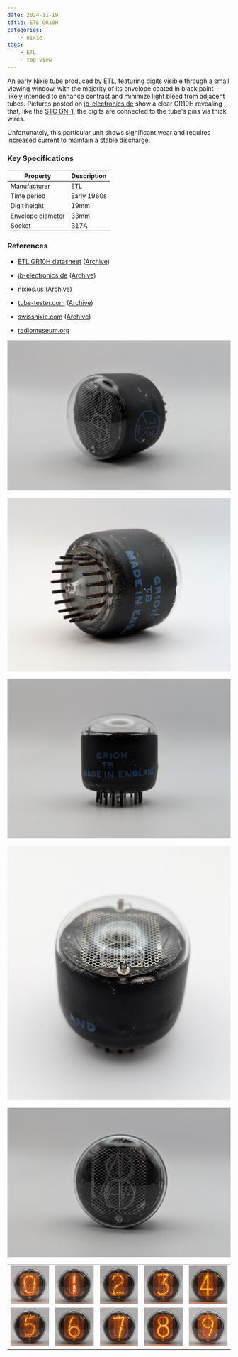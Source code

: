 ```yaml
---
date: 2024-11-19
title: ETL GR10H
categories:
    - nixie
tags:
    - ETL
    - top-view
---
```


An early Nixie tube produced by ETL, featuring digits visible through a small viewing window, with the majority of its envelope coated in black paint—likely intended to enhance contrast and minimize light bleed from adjacent tubes. Pictures posted on [jb-electronics.de](http://www.jb-electronics.de/html/elektronik/nixies/n_gr10h.htm) show a clear GR10H revealing that, like the [STC GN-1](/nixie/stc-gn-1/), the digits are connected to the tube's pins via thick wires.

Unfortunately, this particular unit shows significant wear and requires increased current to maintain a stable discharge.

### Key Specifications

| Property          | Description |
|-------------------|-------------|
| Manufacturer      | ETL         |
| Time period       | Early 1960s |
| Digit height      | 19mm        |
| Envelope diameter | 33mm        |
| Socket            | B17A        |

### References

- [ETL GR10H datasheet](http://www.jb-electronics.de/downloads/elektronik/nixies/GR10H.pdf) ([Archive](https://web.archive.org/web/20240421195500/http://www.jb-electronics.de/downloads/elektronik/nixies/GR10H.pdf))

- [jb-electronics.de](http://www.jb-electronics.de/html/elektronik/nixies/n_gr10h.htm) ([Archive](https://web.archive.org/web/20240421194554/http://www.jb-electronics.de/html/elektronik/nixies/n_gr10h.htm))

- [nixies.us](https://www.nixies.us/bwg_gallery/gr10h/) ([Archive](https://web.archive.org/web/20240422040424/https://www.nixies.us/bwg_gallery/gr10h/))

- [tube-tester.com](https://www.tube-tester.com/sites/nixie/data/GR10H/GR10H.htm) ([Archive](https://web.archive.org/web/20240424052213/https://www.tube-tester.com/sites/nixie/data/GR10H/GR10H.htm))

- [swissnixie.com](https://www.swissnixie.com/tubes/GR10H/) ([Archive](https://web.archive.org/web/20240424051922/https://www.swissnixie.com/tubes/GR10H/))

- [radiomuseum.org](https://www.radiomuseum.org/tubes/tube_gr10h.html)

[![ETL GR10H](assets/1.jpg)](assets/1.jpg)

[![ETL GR10H](assets/2.jpg)](assets/2.jpg)

[![ETL GR10H](assets/3.jpg)](assets/3.jpg)

[![ETL GR10H](assets/4.jpg)](assets/4.jpg)

[![ETL GR10H](assets/5.jpg)](assets/5.jpg)

<table>
    <tr>
        <td>
            <a href="assets/6.jpg">
                <img src="assets/6.jpg">
            </a>
        </td>
        <td>
            <a href="assets/7.jpg">
                <img src="assets/7.jpg">
            </a>
        </td>
        <td>
            <a href="assets/8.jpg">
                <img src="assets/8.jpg">
            </a>
        </td>
         <td>
            <a href="assets/9.jpg">
                <img src="assets/9.jpg">
            </a>
        </td>
        <td>
            <a href="assets/10.jpg">
                <img src="assets/10.jpg">
            </a>
        </td>
    </tr>
    <tr>
        <td>
            <a href="assets/11.jpg">
                <img src="assets/11.jpg">
            </a>
        </td>
        <td>
            <a href="assets/12.jpg">
                <img src="assets/12.jpg">
            </a>
        </td>
        <td>
            <a href="assets/13.jpg">
                <img src="assets/13.jpg">
            </a>
        </td>
         <td>
            <a href="assets/14.jpg">
                <img src="assets/14.jpg">
            </a>
        </td>
        <td>
            <a href="assets/15.jpg">
                <img src="assets/15.jpg">
            </a>
        </td>
    </tr>
</table>